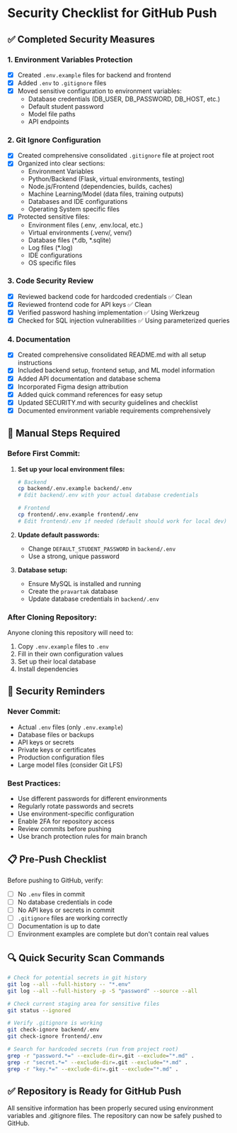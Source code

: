 # Security Checklist for GitHub Push

## ✅ Completed Security Measures

### 1. Environment Variables Protection
- [x] Created `.env.example` files for backend and frontend
- [x] Added `.env` to `.gitignore` files
- [x] Moved sensitive configuration to environment variables:
  - Database credentials (DB_USER, DB_PASSWORD, DB_HOST, etc.)
  - Default student password
  - Model file paths
  - API endpoints

### 2. Git Ignore Configuration
- [x] Created comprehensive consolidated `.gitignore` file at project root
- [x] Organized into clear sections:
  - Environment Variables
  - Python/Backend (Flask, virtual environments, testing)
  - Node.js/Frontend (dependencies, builds, caches)
  - Machine Learning/Model (data files, training outputs)
  - Databases and IDE configurations
  - Operating System specific files
- [x] Protected sensitive files:
  - Environment files (.env, .env.local, etc.)
  - Virtual environments (.venv/, venv/)
  - Database files (*.db, *.sqlite)
  - Log files (*.log)
  - IDE configurations
  - OS specific files

### 3. Code Security Review
- [x] Reviewed backend code for hardcoded credentials ✅ Clean
- [x] Reviewed frontend code for API keys ✅ Clean
- [x] Verified password hashing implementation ✅ Using Werkzeug
- [x] Checked for SQL injection vulnerabilities ✅ Using parameterized queries

### 4. Documentation
- [x] Created comprehensive consolidated README.md with all setup instructions
- [x] Included backend setup, frontend setup, and ML model information
- [x] Added API documentation and database schema
- [x] Incorporated Figma design attribution
- [x] Added quick command references for easy setup
- [x] Updated SECURITY.md with security guidelines and checklist
- [x] Documented environment variable requirements comprehensively

## 🔧 Manual Steps Required

### Before First Commit:
1. **Set up your local environment files:**
   ```bash
   # Backend
   cp backend/.env.example backend/.env
   # Edit backend/.env with your actual database credentials
   
   # Frontend  
   cp frontend/.env.example frontend/.env
   # Edit frontend/.env if needed (default should work for local dev)
   ```

2. **Update default passwords:**
   - Change `DEFAULT_STUDENT_PASSWORD` in `backend/.env`
   - Use a strong, unique password

3. **Database setup:**
   - Ensure MySQL is installed and running
   - Create the `pravartak` database
   - Update database credentials in `backend/.env`

### After Cloning Repository:
Anyone cloning this repository will need to:
1. Copy `.env.example` files to `.env`
2. Fill in their own configuration values
3. Set up their local database
4. Install dependencies

## 🚨 Security Reminders

### Never Commit:
- Actual `.env` files (only `.env.example`)
- Database files or backups
- API keys or secrets
- Private keys or certificates
- Production configuration files
- Large model files (consider Git LFS)

### Best Practices:
- Use different passwords for different environments
- Regularly rotate passwords and secrets
- Use environment-specific configuration
- Enable 2FA for repository access
- Review commits before pushing
- Use branch protection rules for main branch

## 📋 Pre-Push Checklist

Before pushing to GitHub, verify:
- [ ] No `.env` files in commit
- [ ] No database credentials in code
- [ ] No API keys or secrets in commit
- [ ] `.gitignore` files are working correctly
- [ ] Documentation is up to date
- [ ] Environment examples are complete but don't contain real values

## 🔍 Quick Security Scan Commands

```bash
# Check for potential secrets in git history
git log --all --full-history -- "*.env"
git log --all --full-history -p -S "password" --source --all

# Check current staging area for sensitive files
git status --ignored

# Verify .gitignore is working
git check-ignore backend/.env
git check-ignore frontend/.env

# Search for hardcoded secrets (run from project root)
grep -r "password.*=" --exclude-dir=.git --exclude="*.md" .
grep -r "secret.*=" --exclude-dir=.git --exclude="*.md" .
grep -r "key.*=" --exclude-dir=.git --exclude="*.md" .
```

## ✅ Repository is Ready for GitHub Push

All sensitive information has been properly secured using environment variables and .gitignore files. The repository can now be safely pushed to GitHub.